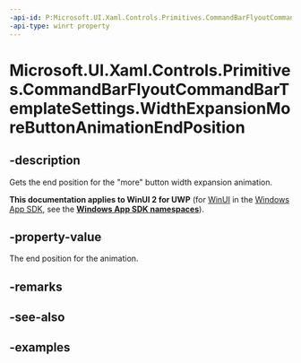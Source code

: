 ```yaml
---
-api-id: P:Microsoft.UI.Xaml.Controls.Primitives.CommandBarFlyoutCommandBarTemplateSettings.WidthExpansionMoreButtonAnimationEndPosition
-api-type: winrt property
---
```

<!-- Property syntax.
public double WidthExpansionMoreButtonAnimationEndPosition { get; }
-->

# Microsoft.UI.Xaml.Controls.Primitives.CommandBarFlyoutCommandBarTemplateSettings.WidthExpansionMoreButtonAnimationEndPosition


## -description

Gets the end position for the "more" button width expansion animation.


**This documentation applies to WinUI 2 for UWP** (for [WinUI](/windows/apps/winui/winui3/) in the [Windows App SDK](/windows/apps/windows-app-sdk/), see the **[Windows App SDK namespaces](/windows/windows-app-sdk/api/winrt/)**).

## -property-value

The end position for the animation.


## -remarks


## -see-also


## -examples


